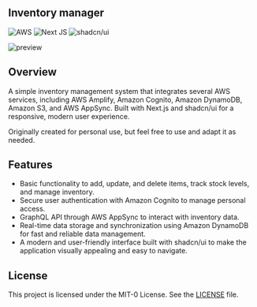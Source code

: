 ## Inventory manager
![AWS](https://img.shields.io/badge/AWS-%23FF9900.svg?style=for-the-badge&logo=amazon-aws&logoColor=white)
![Next JS](https://img.shields.io/badge/Next-black?style=for-the-badge&logo=next.js&logoColor=white)
![shadcn/ui](https://img.shields.io/badge/shadcn/ui-%23000000.svg?style=for-the-badge&logo=logo&logoColor=white)

![preview](https://github.com/user-attachments/assets/5cf4d76a-3aa0-4c35-9cf1-6f8758e65ad1)

## Overview

A simple inventory management system that integrates several AWS services, including AWS Amplify, Amazon Cognito, Amazon DynamoDB, Amazon S3, and AWS AppSync. Built with Next.js and shadcn/ui for a responsive, modern user experience.

Originally created for personal use, but feel free to use and adapt it as needed.

## Features

- Basic functionality to add, update, and delete items, track stock levels, and manage inventory.
- Secure user authentication with Amazon Cognito to manage personal access.
- GraphQL API through AWS AppSync to interact with inventory data.
- Real-time data storage and synchronization using Amazon DynamoDB for fast and reliable data management.
- A modern and user-friendly interface built with shadcn/ui to make the application visually appealing and easy to navigate.

## License

This project is licensed under the MIT-0 License. See the [LICENSE](./LICENSE) file.

